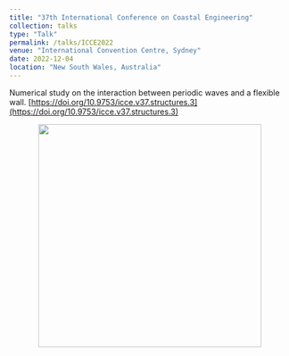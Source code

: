 ```yaml
---
title: "37th International Conference on Coastal Engineering"
collection: talks
type: "Talk"
permalink: /talks/ICCE2022
venue: "International Convention Centre, Sydney"
date: 2022-12-04
location: "New South Wales, Australia"
---
```


Numerical study on the interaction between periodic waves and a flexible wall.
[https://doi.org/10.9753/icce.v37.structures.3](https://doi.org/10.9753/icce.v37.structures.3)
<div align=center><img src="http://huzhengyu.github.io/images/ICCE2022.jpg" width = 400></div>